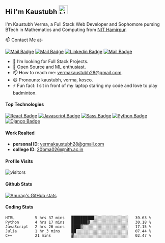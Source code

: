 ## Hi I'm Kaustubh <img src="https://user-images.githubusercontent.com/1303154/88677602-1635ba80-d120-11ea-84d8-d263ba5fc3c0.gif" width="28px" alt="hi:)">

I'm Kaustubh Verma, a Full Stack Web Developer and Sophomore pursing BTech in Mathematics and Computing from [NIT Hamirpur](https://nith.ac.in/).

:mailbox: Contact Me at-

[![Mail Badge](https://img.shields.io/badge/-Personal-c0392b?style=flat&labelColor=c0392b&logo=gmail&logoColor=white)](mailto:vermakaustubh28@gmail.com)
[![Mail Badge](https://img.shields.io/badge/-CollegeID-c0392b?style=flat&labelColor=c0392b&logo=gmail&logoColor=white)](mailto:20bma026@nith.ac.in)
[![Linkedin Badge](https://img.shields.io/badge/-vermakaustubh28-0e76a8?style=flat&labelColor=0e76a8&logo=linkedin&logoColor=white)](https://www.linkedin.com/in/vermakaustubh28/) [![Mail Badge](https://img.shields.io/badge/-@v_kosco_28-e84393?style=flat&labelColor=e84393&logo=instagram&logoColor=white)](https://www.instagram.com/v_kosco_28/)


<!-- TODO: Add last video link -->

<!-- - 🔭 I’m currently working at  -->
- 🤔 I’m looking for Full Stack Projects.
- 🤖 Open Source and ML enthusiast.
- 📫 How to reach me: vermakaustubh28@gmail.com.
- 😄 Pronouns: kaustubh, verma, kosco.
- ⚡ Fun fact: I sit in front of my laptop staring my code and love to play badminton.

#### Top Technologies

<!-- TODO: Make technologies links takes you to repositories -->

[![React Badge](https://img.shields.io/badge/-React-61DBFB?style=for-the-badge&labelColor=black&logo=react&logoColor=61DBFB)](#) [![Javascript Badge](https://img.shields.io/badge/-Javascript-F0DB4F?style=for-the-badge&labelColor=black&logo=javascript&logoColor=F0DB4F)](#)
[![Sass Badge](https://img.shields.io/badge/-Sass-bf4080?style=for-the-badge&labelColor=black&logo=sass&logoColor=bf4080)](#)
[![Python Badge](https://img.shields.io/badge/-Python-3d83be?style=for-the-badge&labelColor=black&logo=python&logoColor=ffd343)](#)
[![Django Badge](https://img.shields.io/badge/-Django-44B78B?style=for-the-badge&labelColor=black&logo=django&logoColor=44b78b)](#)

#### Work Realted

- **personal ID**: vermakaustubh28@gmail.com
- **college ID**: 20bma026@nith.ac.in

#### Profile Visits
![visitors](https://visitor-badge.glitch.me/badge?page_id=mekaustubh28.mekaustubh28)

#### Github Stats
[![Anurag's GitHub stats](https://github-readme-stats.vercel.app/api?username=mekaustubh28&show_icons=true&theme=radical)](https://github.com/anuraghazra/github-readme-stats)

#### Coding Stats
<!--START_SECTION:waka-->
```text
HTML         5 hrs 37 mins   ██████████░░░░░░░░░░░░░░░   39.63 % 
Python       4 hrs 17 mins   ███████▓░░░░░░░░░░░░░░░░░   30.18 % 
JavaScript   2 hrs 26 mins   ████▒░░░░░░░░░░░░░░░░░░░░   17.15 % 
Julia        1 hr 3 mins     ██░░░░░░░░░░░░░░░░░░░░░░░   07.44 % 
C++          21 mins         ▓░░░░░░░░░░░░░░░░░░░░░░░░   02.47 % 
```
<!--END_SECTION:waka-->
